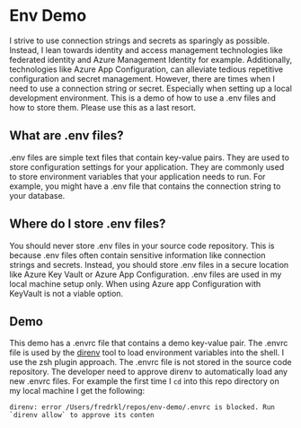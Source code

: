 # Env Demo

I strive to use connection strings and secrets as sparingly as possible. Instead, I lean towards identity and access management technologies like federated identity and Azure Management Identity for example. Additionally, technologies like Azure App Configuration, can alleviate tedious repetitive configuration and secret management. However, there are times when I need to use a connection string or secret. Especially when setting up a local development environment. This is a demo of how to use a .env files and how to store them. Please use this as a last resort.

## What are .env files?

.env files are simple text files that contain key-value pairs. They are used to store configuration settings for your application. They are commonly used to store environment variables that your application needs to run. For example, you might have a .env file that contains the connection string to your database.

## Where do I store .env files?

You should never store .env files in your source code repository. This is because .env files often contain sensitive information like connection strings and secrets. Instead, you should store .env files in a secure location like Azure Key Vault or Azure App Configuration. .env files are used in my local machine setup only. When using Azure app Configuration with KeyVault is not a viable option.

## Demo

This demo has a .envrc file that contains a demo key-value pair. The .envrc file is used by the [direnv](https://github.com/direnv/direnv) tool to load environment variables into the shell. I use the zsh plugin approach. The .envrc file is not stored in the source code repository. The developer need to approve direnv to automatically load any new .envrc files. For example the first time I `cd` into this repo directory on my local machine I get the following:

```shell
direnv: error /Users/fredrkl/repos/env-demo/.envrc is blocked. Run `direnv allow` to approve its conten
```
